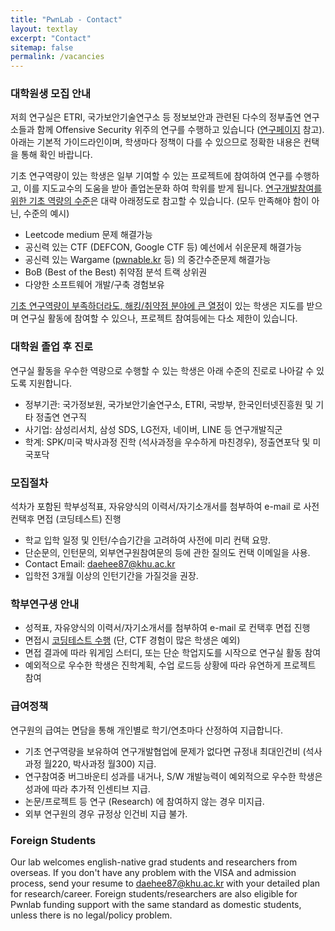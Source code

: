 ```yaml
---
title: "PwnLab - Contact"
layout: textlay
excerpt: "Contact"
sitemap: false
permalink: /vacancies
---
```


### 대학원생 모집 안내

저희 연구실은 ETRI, 국가보안기술연구소 등 정보보안과 관련된 다수의 정부출연 연구소들과 함께 
Offensive Security 위주의 연구를 수행하고 있습니다 ([연구페이지](research) 참고).
아래는 기본적 가이드라인이며, 학생마다 정책이 다를 수 있으므로 정확한 내용은 컨택을 통해 확인 바랍니다.

기초 연구역량이 있는 학생은 일부 기여할 수 있는 프로젝트에 참여하여
연구를 수행하고, 이를 지도교수의 도움을 받아 졸업논문화 하여 학위를 받게 됩니다.
<u>연구개발참여를 위한 기초 역량의 수준</u>은 대략 아래정도로 참고할 수 있습니다.
(모두 만족해야 함이 아닌, 수준의 예시)
- Leetcode medium 문제 해결가능
- 공신력 있는 CTF (DEFCON, Google CTF 등) 예선에서 쉬운문제 해결가능
- 공신력 있는 Wargame ([pwnable.kr](https://pwnable.kr) 등) 의 중간수준문제 해결가능
- BoB (Best of the Best) 취약점 분석 트랙 상위권
- 다양한 소프트웨어 개발/구축 경험보유

<u>기초 연구역량이 부족하더라도, 해킹/취약점 분야에 큰 열정</u>이 있는 학생은 지도를 받으며
연구실 활동에 참여할 수 있으나, 프로젝트 참여등에는 다소 제한이 있습니다.

### 대학원 졸업 후 진로
연구실 활동을 우수한 역량으로 수행할 수 있는 학생은 아래 수준의 진로로 나아갈 수 있도록 지원합니다.
- 정부기관: 국가정보원, 국가보안기술연구소, ETRI, 국방부, 한국인터넷진흥원 및 기타 정출연 연구직
- 사기업: 삼성리서치, 삼성 SDS, LG전자, 네이버, LINE 등 연구개발직군
- 학계: SPK/미국 박사과정 진학 (석사과정을 우수하게 마친경우), 정출연포닥 및 미국포닥

### 모집절차
석차가 포함된 학부성적표, 자유양식의 이력서/자기소개서를 첨부하여 e-mail 로 사전컨택후 면접 (코딩테스트) 진행
- 학교 입학 일정 및 인턴/수습기간을 고려하여 사전에 미리 컨택 요망.
- 단순문의, 인턴문의, 외부연구원참여문의 등에 관한 질의도 컨택 이메일을 사용.
- Contact Email: daehee87@khu.ac.kr
- 입학전 3개월 이상의 인턴기간을 가질것을 권장.

### 학부연구생 안내
- 성적표, 자유양식의 이력서/자기소개서를 첨부하여 e-mail 로 컨택후 면접 진행
- 면접시 <u>코딩테스트 수행</u> (단, CTF 경험이 많은 학생은 예외)
- 면접 결과에 따라 워게임 스터디, 또는 단순 학업지도를 시작으로 연구실 활동 참여
- 예외적으로 우수한 학생은 진학계획, 수업 로드등 상황에 따라 유연하게 프로젝트 참여

### 급여정책
연구원의 급여는 면담을 통해 개인별로 학기/연초마다 산정하여 지급합니다.
- 기초 연구역량을 보유하여 연구개발협업에 문제가 없다면 규정내 최대인건비 (석사과정 월220, 박사과정 월300) 지급.
- 연구참여중 버그바운티 성과를 내거나, S/W 개발능력이 예외적으로 우수한 학생은 성과에 따라 추가적 인센티브 지급.
- 논문/프로젝트 등 연구 (Research) 에 참여하지 않는 경우 미지급.
- 외부 연구원의 경우 규정상 인건비 지급 불가.

### Foreign Students
Our lab welcomes english-native grad students and researchers from overseas.
If you don't have any problem with the VISA and admission process,
send your resume to daehee87@khu.ac.kr with your detailed plan for research/career.
Foreign students/researchers are also eligible for Pwnlab funding support
with the same standard as domestic students, unless there is no legal/policy problem.

